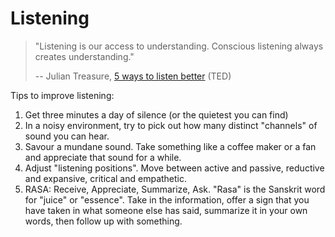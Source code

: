 # Listening

> "Listening is our access to understanding. Conscious listening always creates
> understanding."
>
> -- Julian Treasure, [5 ways to listen
> better](https://www.youtube.com/watch?v=cSohjlYQI2A) (TED)

Tips to improve listening:

1. Get three minutes a day of silence (or the quietest you can find)
2. In a noisy environment, try to pick out how many distinct "channels" of sound
   you can hear.
3. Savour a mundane sound. Take something like a coffee maker or a fan and
   appreciate that sound for a while.
4. Adjust "listening positions". Move between active and passive, reductive and
   expansive, critical and empathetic.
5. RASA: Receive, Appreciate, Summarize, Ask. "Rasa" is the Sanskrit word for
   "juice" or "essence". Take in the information, offer a sign that you have
   taken in what someone else has said, summarize it in your own words, then
   follow up with something.
